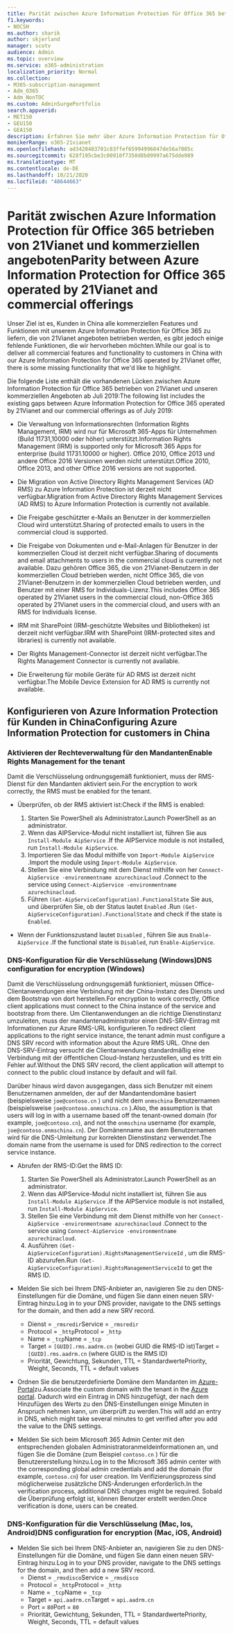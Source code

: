 ```yaml
---
title: Parität zwischen Azure Information Protection für Office 365 betrieben von 21Vianet und kommerziellen angeboten
f1.keywords:
- NOCSH
ms.author: sharik
author: skjerland
manager: scotv
audience: Admin
ms.topic: overview
ms.service: o365-administration
localization_priority: Normal
ms.collection:
- M365-subscription-management
- Adm_O365
- Adm_NonTOC
ms.custom: AdminSurgePortfolio
search.appverid:
- MET150
- GEU150
- GEA150
description: Erfahren Sie mehr über Azure Information Protection für Office 365 betrieben von 21Vianet und wie diese für Kunden in China konfiguriert werden.
monikerRange: o365-21vianet
ms.openlocfilehash: ad3420483701c83ffef65994996047de56a7085c
ms.sourcegitcommit: 628f195cbe3c00910f7350d8b09997a675dde989
ms.translationtype: MT
ms.contentlocale: de-DE
ms.lasthandoff: 10/21/2020
ms.locfileid: "48644663"
---
```

# <a name="parity-between-azure-information-protection-for-office-365-operated-by-21vianet-and-commercial-offerings"></a><span data-ttu-id="fdf0b-103">Parität zwischen Azure Information Protection für Office 365 betrieben von 21Vianet und kommerziellen angeboten</span><span class="sxs-lookup"><span data-stu-id="fdf0b-103">Parity between Azure Information Protection for Office 365 operated by 21Vianet and commercial offerings</span></span>

<span data-ttu-id="fdf0b-104">Unser Ziel ist es, Kunden in China alle kommerziellen Features und Funktionen mit unserem Azure Information Protection für Office 365 zu liefern, die von 21Vianet angeboten betrieben werden, es gibt jedoch einige fehlende Funktionen, die wir hervorheben möchten.</span><span class="sxs-lookup"><span data-stu-id="fdf0b-104">While our goal is to deliver all commercial features and functionality to customers in China with our Azure Information Protection for Office 365 operated by 21Vianet offer, there is some missing functionality that we'd like to highlight.</span></span>

<span data-ttu-id="fdf0b-105">Die folgende Liste enthält die vorhandenen Lücken zwischen Azure Information Protection für Office 365 betrieben von 21Vianet und unseren kommerziellen Angeboten ab Juli 2019:</span><span class="sxs-lookup"><span data-stu-id="fdf0b-105">The following list includes the existing gaps between Azure Information Protection for Office 365 operated by 21Vianet and our commercial offerings as of July 2019:</span></span>

- <span data-ttu-id="fdf0b-106">Die Verwaltung von Informationsrechten (Information Rights Management, IRM) wird nur für Microsoft 365-Apps für Unternehmen (Build 11731,10000 oder höher) unterstützt.</span><span class="sxs-lookup"><span data-stu-id="fdf0b-106">Information Rights Management (IRM) is supported only for Microsoft 365 Apps for enterprise (build 11731.10000 or higher).</span></span> <span data-ttu-id="fdf0b-107">Office 2010, Office 2013 und andere Office 2016 Versionen werden nicht unterstützt.</span><span class="sxs-lookup"><span data-stu-id="fdf0b-107">Office 2010, Office 2013, and other Office 2016 versions are not supported.</span></span>

- <span data-ttu-id="fdf0b-108">Die Migration von Active Directory Rights Management Services (AD RMS) zu Azure Information Protection ist derzeit nicht verfügbar.</span><span class="sxs-lookup"><span data-stu-id="fdf0b-108">Migration from Active Directory Rights Management Services (AD RMS) to Azure Information Protection is currently not available.</span></span>
  
- <span data-ttu-id="fdf0b-109">Die Freigabe geschützter e-Mails an Benutzer in der kommerziellen Cloud wird unterstützt.</span><span class="sxs-lookup"><span data-stu-id="fdf0b-109">Sharing of protected emails to users in the commercial cloud is supported.</span></span>
  
- <span data-ttu-id="fdf0b-110">Die Freigabe von Dokumenten und e-Mail-Anlagen für Benutzer in der kommerziellen Cloud ist derzeit nicht verfügbar.</span><span class="sxs-lookup"><span data-stu-id="fdf0b-110">Sharing of documents and email attachments to users in the commercial cloud is currently not available.</span></span> <span data-ttu-id="fdf0b-111">Dazu gehören Office 365, die von 21Vianet-Benutzern in der kommerziellen Cloud betrieben werden, nicht Office 365, die von 21Vianet-Benutzern in der kommerziellen Cloud betrieben werden, und Benutzer mit einer RMS for Individuals-Lizenz.</span><span class="sxs-lookup"><span data-stu-id="fdf0b-111">This includes Office 365 operated by 21Vianet users in the commercial cloud, non-Office 365 operated by 21Vianet users in the commercial cloud, and users with an RMS for Individuals license.</span></span>
  
- <span data-ttu-id="fdf0b-112">IRM mit SharePoint (IRM-geschützte Websites und Bibliotheken) ist derzeit nicht verfügbar.</span><span class="sxs-lookup"><span data-stu-id="fdf0b-112">IRM with SharePoint (IRM-protected sites and libraries) is currently not available.</span></span>
  
- <span data-ttu-id="fdf0b-113">Der Rights Management-Connector ist derzeit nicht verfügbar.</span><span class="sxs-lookup"><span data-stu-id="fdf0b-113">The Rights Management Connector is currently not available.</span></span>
  
- <span data-ttu-id="fdf0b-114">Die Erweiterung für mobile Geräte für AD RMS ist derzeit nicht verfügbar.</span><span class="sxs-lookup"><span data-stu-id="fdf0b-114">The Mobile Device Extension for AD RMS is currently not available.</span></span>

## <a name="configuring-azure-information-protection-for-customers-in-china"></a><span data-ttu-id="fdf0b-115">Konfigurieren von Azure Information Protection für Kunden in China</span><span class="sxs-lookup"><span data-stu-id="fdf0b-115">Configuring Azure Information Protection for customers in China</span></span>

### <a name="enable-rights-management-for-the-tenant"></a><span data-ttu-id="fdf0b-116">Aktivieren der Rechteverwaltung für den Mandanten</span><span class="sxs-lookup"><span data-stu-id="fdf0b-116">Enable Rights Management for the tenant</span></span>

<span data-ttu-id="fdf0b-117">Damit die Verschlüsselung ordnungsgemäß funktioniert, muss der RMS-Dienst für den Mandanten aktiviert sein.</span><span class="sxs-lookup"><span data-stu-id="fdf0b-117">For the encryption to work correctly, the RMS must be enabled for the tenant.</span></span>

- <span data-ttu-id="fdf0b-118">Überprüfen, ob der RMS aktiviert ist:</span><span class="sxs-lookup"><span data-stu-id="fdf0b-118">Check if the RMS is enabled:</span></span>
  1. <span data-ttu-id="fdf0b-119">Starten Sie PowerShell als Administrator.</span><span class="sxs-lookup"><span data-stu-id="fdf0b-119">Launch PowerShell as an administrator.</span></span>
  2. <span data-ttu-id="fdf0b-120">Wenn das AIPService-Modul nicht installiert ist, führen Sie aus `Install-Module AipService` .</span><span class="sxs-lookup"><span data-stu-id="fdf0b-120">If the AIPService module is not installed, run `Install-Module AipService`.</span></span>
  3. <span data-ttu-id="fdf0b-121">Importieren Sie das Modul mithilfe von `Import-Module AipService` .</span><span class="sxs-lookup"><span data-stu-id="fdf0b-121">Import the module using `Import-Module AipService`.</span></span>
  4. <span data-ttu-id="fdf0b-122">Stellen Sie eine Verbindung mit dem Dienst mithilfe von her `Connect-AipService -environmentname azurechinacloud` .</span><span class="sxs-lookup"><span data-stu-id="fdf0b-122">Connect to the service using `Connect-AipService -environmentname azurechinacloud`.</span></span>
  5. <span data-ttu-id="fdf0b-123">Führen `(Get-AipServiceConfiguration).FunctionalState` Sie aus, und überprüfen Sie, ob der Status lautet `Enabled` .</span><span class="sxs-lookup"><span data-stu-id="fdf0b-123">Run `(Get-AipServiceConfiguration).FunctionalState` and check if the state is `Enabled`.</span></span>

- <span data-ttu-id="fdf0b-124">Wenn der Funktionszustand lautet `Disabled` , führen Sie aus `Enable-AipService` .</span><span class="sxs-lookup"><span data-stu-id="fdf0b-124">If the functional state is `Disabled`, run `Enable-AipService`.</span></span>

### <a name="dns-configuration-for-encryption-windows"></a><span data-ttu-id="fdf0b-125">DNS-Konfiguration für die Verschlüsselung (Windows)</span><span class="sxs-lookup"><span data-stu-id="fdf0b-125">DNS configuration for encryption (Windows)</span></span>

<span data-ttu-id="fdf0b-126">Damit die Verschlüsselung ordnungsgemäß funktioniert, müssen Office-Clientanwendungen eine Verbindung mit der China-Instanz des Diensts und dem Bootstrap von dort herstellen.</span><span class="sxs-lookup"><span data-stu-id="fdf0b-126">For encryption to work correctly, Office client applications must connect to the China instance of the service and bootstrap from there.</span></span> <span data-ttu-id="fdf0b-127">Um Clientanwendungen an die richtige Dienstinstanz umzuleiten, muss der mandantenadministrator einen DNS-SRV-Eintrag mit Informationen zur Azure RMS-URL konfigurieren.</span><span class="sxs-lookup"><span data-stu-id="fdf0b-127">To redirect client applications to the right service instance, the tenant admin must configure a DNS SRV record with information about the Azure RMS URL.</span></span> <span data-ttu-id="fdf0b-128">Ohne den DNS-SRV-Eintrag versucht die Clientanwendung standardmäßig eine Verbindung mit der öffentlichen Cloud-Instanz herzustellen, und es tritt ein Fehler auf.</span><span class="sxs-lookup"><span data-stu-id="fdf0b-128">Without the DNS SRV record, the client application will attempt to connect to the public cloud instance by default and will fail.</span></span>

<span data-ttu-id="fdf0b-129">Darüber hinaus wird davon ausgegangen, dass sich Benutzer mit einem Benutzernamen anmelden, der auf der Mandantendomäne basiert (beispielsweise `joe@contoso.cn` ) und nicht dem `onmschina` Benutzernamen (beispielsweise `joe@contoso.onmschina.cn` ).</span><span class="sxs-lookup"><span data-stu-id="fdf0b-129">Also, the assumption is that users will log in with a username based off the tenant-owned domain (for example, `joe@contoso.cn`), and not the `onmschina` username (for example, `joe@contoso.onmschina.cn`).</span></span> <span data-ttu-id="fdf0b-130">Der Domänenname aus dem Benutzernamen wird für die DNS-Umleitung zur korrekten Dienstinstanz verwendet.</span><span class="sxs-lookup"><span data-stu-id="fdf0b-130">The domain name from the username is used for DNS redirection to the correct service instance.</span></span>

- <span data-ttu-id="fdf0b-131">Abrufen der RMS-ID:</span><span class="sxs-lookup"><span data-stu-id="fdf0b-131">Get the RMS ID:</span></span>
  1. <span data-ttu-id="fdf0b-132">Starten Sie PowerShell als Administrator.</span><span class="sxs-lookup"><span data-stu-id="fdf0b-132">Launch PowerShell as an administrator.</span></span>
  2. <span data-ttu-id="fdf0b-133">Wenn das AIPService-Modul nicht installiert ist, führen Sie aus `Install-Module AipService` .</span><span class="sxs-lookup"><span data-stu-id="fdf0b-133">If the AIPService module is not installed, run `Install-Module AipService`.</span></span>
  3. <span data-ttu-id="fdf0b-134">Stellen Sie eine Verbindung mit dem Dienst mithilfe von her `Connect-AipService -environmentname azurechinacloud` .</span><span class="sxs-lookup"><span data-stu-id="fdf0b-134">Connect to the service using `Connect-AipService -environmentname azurechinacloud`.</span></span>
  4. <span data-ttu-id="fdf0b-135">Ausführen `(Get-AipServiceConfiguration).RightsManagementServiceId` , um die RMS-ID abzurufen.</span><span class="sxs-lookup"><span data-stu-id="fdf0b-135">Run `(Get-AipServiceConfiguration).RightsManagementServiceId` to get the RMS ID.</span></span>

- <span data-ttu-id="fdf0b-136">Melden Sie sich bei Ihrem DNS-Anbieter an, navigieren Sie zu den DNS-Einstellungen für die Domäne, und fügen Sie dann einen neuen SRV-Eintrag hinzu.</span><span class="sxs-lookup"><span data-stu-id="fdf0b-136">Log in to your DNS provider, navigate to the DNS settings for the domain, and then add a new SRV record.</span></span>
  - <span data-ttu-id="fdf0b-137">Dienst = `_rmsredir`</span><span class="sxs-lookup"><span data-stu-id="fdf0b-137">Service = `_rmsredir`</span></span>
  - <span data-ttu-id="fdf0b-138">Protocol = `_http`</span><span class="sxs-lookup"><span data-stu-id="fdf0b-138">Protocol = `_http`</span></span>
  - <span data-ttu-id="fdf0b-139">Name = `_tcp`</span><span class="sxs-lookup"><span data-stu-id="fdf0b-139">Name = `_tcp`</span></span>
  - <span data-ttu-id="fdf0b-140">Target = `[GUID].rms.aadrm.cn` (wobei GUID die RMS-ID ist)</span><span class="sxs-lookup"><span data-stu-id="fdf0b-140">Target = `[GUID].rms.aadrm.cn` (where GUID is the RMS ID)</span></span>
  - <span data-ttu-id="fdf0b-141">Priorität, Gewichtung, Sekunden, TTL = Standardwerte</span><span class="sxs-lookup"><span data-stu-id="fdf0b-141">Priority, Weight, Seconds, TTL = default values</span></span>

- <span data-ttu-id="fdf0b-142">Ordnen Sie die benutzerdefinierte Domäne dem Mandanten im [Azure-Portal](https://portal.azure.cn/#blade/Microsoft_AAD_IAM/ActiveDirectoryMenuBlade/Domains)zu.</span><span class="sxs-lookup"><span data-stu-id="fdf0b-142">Associate the custom domain with the tenant in the [Azure portal](https://portal.azure.cn/#blade/Microsoft_AAD_IAM/ActiveDirectoryMenuBlade/Domains).</span></span> <span data-ttu-id="fdf0b-143">Dadurch wird ein Eintrag in DNS hinzugefügt, der nach dem Hinzufügen des Werts zu den DNS-Einstellungen einige Minuten in Anspruch nehmen kann, um überprüft zu werden.</span><span class="sxs-lookup"><span data-stu-id="fdf0b-143">This will add an entry in DNS, which might take several minutes to get verified after you add the value to the DNS settings.</span></span>

- <span data-ttu-id="fdf0b-144">Melden Sie sich beim Microsoft 365 Admin Center mit den entsprechenden globalen Administratoranmeldeinformationen an, und fügen Sie die Domäne (zum Beispiel `contoso.cn` ) für die Benutzererstellung hinzu.</span><span class="sxs-lookup"><span data-stu-id="fdf0b-144">Log in to the Microsoft 365 admin center with the corresponding global admin credentials and add the domain (for example, `contoso.cn`) for user creation.</span></span> <span data-ttu-id="fdf0b-145">Im Verifizierungsprozess sind möglicherweise zusätzliche DNS-Änderungen erforderlich.</span><span class="sxs-lookup"><span data-stu-id="fdf0b-145">In the verification process, additional DNS changes might be required.</span></span> <span data-ttu-id="fdf0b-146">Sobald die Überprüfung erfolgt ist, können Benutzer erstellt werden.</span><span class="sxs-lookup"><span data-stu-id="fdf0b-146">Once verification is done, users can be created.</span></span>

### <a name="dns-configuration-for-encryption-mac-ios-android"></a><span data-ttu-id="fdf0b-147">DNS-Konfiguration für die Verschlüsselung (Mac, Ios, Android)</span><span class="sxs-lookup"><span data-stu-id="fdf0b-147">DNS configuration for encryption (Mac, iOS, Android)</span></span>

- <span data-ttu-id="fdf0b-148">Melden Sie sich bei Ihrem DNS-Anbieter an, navigieren Sie zu den DNS-Einstellungen für die Domäne, und fügen Sie dann einen neuen SRV-Eintrag hinzu.</span><span class="sxs-lookup"><span data-stu-id="fdf0b-148">Log in to your DNS provider, navigate to the DNS settings for the domain, and then add a new SRV record.</span></span>
  - <span data-ttu-id="fdf0b-149">Dienst = `_rmsdisco`</span><span class="sxs-lookup"><span data-stu-id="fdf0b-149">Service = `_rmsdisco`</span></span>
  - <span data-ttu-id="fdf0b-150">Protocol = `_http`</span><span class="sxs-lookup"><span data-stu-id="fdf0b-150">Protocol = `_http`</span></span>
  - <span data-ttu-id="fdf0b-151">Name = `_tcp`</span><span class="sxs-lookup"><span data-stu-id="fdf0b-151">Name = `_tcp`</span></span>
  - <span data-ttu-id="fdf0b-152">Target = `api.aadrm.cn`</span><span class="sxs-lookup"><span data-stu-id="fdf0b-152">Target = `api.aadrm.cn`</span></span>
  - <span data-ttu-id="fdf0b-153">Port = `80`</span><span class="sxs-lookup"><span data-stu-id="fdf0b-153">Port = `80`</span></span>
  - <span data-ttu-id="fdf0b-154">Priorität, Gewichtung, Sekunden, TTL = Standardwerte</span><span class="sxs-lookup"><span data-stu-id="fdf0b-154">Priority, Weight, Seconds, TTL = default values</span></span>
